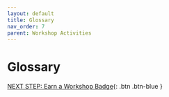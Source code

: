 ```yaml
---
layout: default
title: Glossary
nav_order: 7
parent: Workshop Activities
---
```


# Glossary

[NEXT STEP: Earn a Workshop Badge](informal-credentials.html){: .btn .btn-blue }
